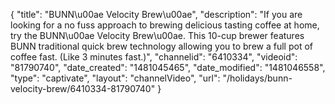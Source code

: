 {
    "title": "BUNN\u00ae Velocity Brew\u00ae",
    "description": "If you are looking for a no fuss approach to brewing delicious tasting coffee at home, try the BUNN\u00ae Velocity Brew\u00ae. This 10-cup brewer features BUNN traditional quick brew technology allowing you to brew a full pot of coffee fast.  (Like 3 minutes fast.)",
    "channelid": "6410334",
    "videoid": "81790740",
    "date_created": "1481045465",
    "date_modified": "1481046558",
    "type": "captivate",
    "layout": "channelVideo",
    "url": "\/holidays\/bunn-velocity-brew\/6410334-81790740"
}